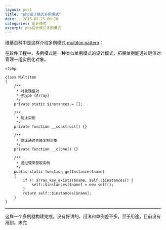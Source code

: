 ```yaml
---
layout: post
title: "php设计模式多例模式"
date:   2015-08-25 00:20
categories: 设计模式
excerpt: php设计模式多例模式
---
```


维基百科中是这样介绍多例模式 [multiton pattern](https://en.wikipedia.org/wiki/Multiton_pattern)：

在软件工程中，多例模式是一种类似单例模式的设计模式，拓展单例能通过键值对管理一组实例化对象。

    <?php

    class Multiton
    {
        /**
         * 对象键值对
         * @type {Array}
         */
        private static $instances = [];

        /**
         * 防止实例
         */
        private function __construct() {}

        /**
         * 防止通过克隆复制对象
         */
        private function __clone() {}

        /**
         * 通过键来获取实例
         */
        public static function getInstance($name)
        {
            if (! array_key_exists($name, self::$instances)) {
                self::$instances[$name] = new self();
            }
            return self::$instances[$name];
        }
    }

---

这样一个多例就构建完成，没有好讲的，用法和单例差不多，至于用途，目前没有用到。未完